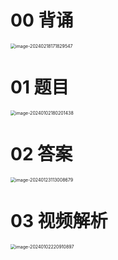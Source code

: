 # 00 背诵

<img src="https://cvp.oss-cn-shanghai.aliyuncs.com/picgo/202402181718607.png" alt="image-20240218171829547" style="zoom:50%;" />



# 01 题目

<img src="https://cvp.oss-cn-shanghai.aliyuncs.com/picgo/202401021802492.png" alt="image-20240102180201438" style="zoom:50%;" />



# 02 答案



<img src="https://cvp.oss-cn-shanghai.aliyuncs.com/picgo/202401231130764.png" alt="image-20240123113008679" style="zoom: 50%;" />



# 03 视频解析

<img src="https://cvp.oss-cn-shanghai.aliyuncs.com/picgo/202401022209959.png" alt="image-20240102220910897" style="zoom:50%;" />



